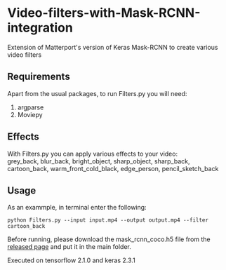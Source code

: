 # Video-filters-with-Mask-RCNN-integration 

Extension of Matterport's version of Keras Mask-RCNN to create various video filters

## Requirements

Apart from the usual packages, to run Filters.py you will need:
1) argparse
2) Moviepy

## Effects

With Filters.py you can apply various effects to your video:  
grey_back, blur_back, bright_object, sharp_object, sharp_back, cartoon_back, warm_front_cold_black, edge_person, pencil_sketch_back  

## Usage

As an exammple, in terminal enter the following:
```
python Filters.py --input input.mp4 --output output.mp4 --filter cartoon_back
```
Before running, please download the mask_rcnn_coco.h5 file from the [released page](https://github.com/matterport/Mask_RCNN/releases) and put it in the main folder.  

Executed on tensorflow 2.1.0 and keras 2.3.1
